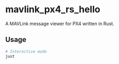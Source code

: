 # mavlink_px4_rs_hello

A MAVLink message viewer for PX4 written in Rust.

## Usage

```bash
# Interactive mode
just
```
